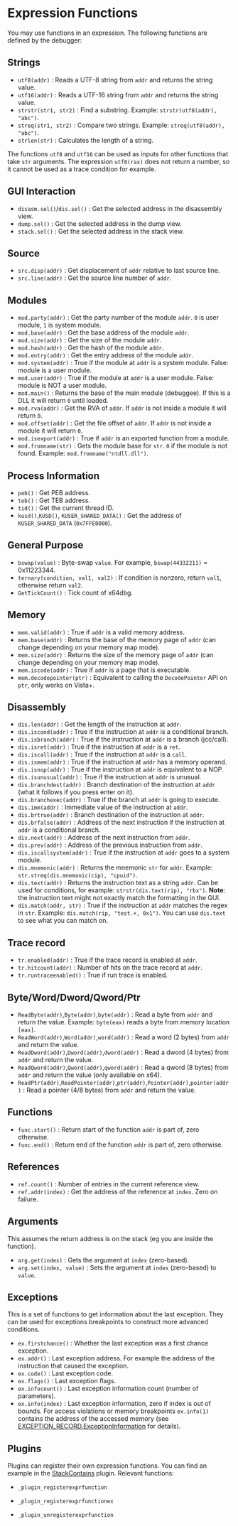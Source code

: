 # Expression Functions

You may use functions in an expression. The following functions are defined by the debugger:

## Strings

- `utf8(addr)` : Reads a UTF-8 string from `addr` and returns the string value.
- `utf16(addr)` : Reads a UTF-16 string from `addr` and returns the string value.
- `strstr(str1, str2)` : Find a substring. Example: `strstr(utf8(addr), "abc")`.
- `streq(str1, str2)` : Compare two strings. Example: `streq(utf8(addr), "abc")`.
- `strlen(str)` : Calculates the length of a string.

The functions `utf8` and `utf16` can be used as inputs for other functions that take `str` arguments. The expression `utf8(rax)` does not return a number, so it cannot be used as a trace condition for example.

## GUI Interaction

* `disasm.sel()`/`dis.sel()` : Get the selected address in the disassembly view.
* `dump.sel()` : Get the selected address in the dump view.
* `stack.sel()` : Get the selected address in the stack view.

## Source

* `src.disp(addr)` : Get displacement of `addr` relative to last source line.
* `src.line(addr)` : Get the source line number of `addr`.

## Modules

* `mod.party(addr)` : Get the party number of the module `addr`. `0` is user module, `1` is system module.
* `mod.base(addr)` : Get the base address of the module `addr`.
* `mod.size(addr)` : Get the size of the module `addr`.
* `mod.hash(addr)` : Get the hash of the module `addr`.
* `mod.entry(addr)` : Get the entry address of the module `addr`.
* `mod.system(addr)` : True if the module at `addr` is a system module. False: module is a user module.
* `mod.user(addr)` : True if the module at `addr` is a user module. False: module is NOT a user module.
* `mod.main()` : Returns the base of the main module (debuggee). If this is a DLL it will return `0` until loaded.
* `mod.rva(addr)` : Get the RVA of `addr`. If `addr` is not inside a module it will return `0`.
* `mod.offset(addr)` : Get the file offset of `addr`. If `addr` is not inside a module it will return `0`.
* `mod.isexport(addr)` : True if `addr` is an exported function from a module.
* `mod.fromname(str)` : Gets the module base for `str`. `0` if the module is not found. Example: `mod.fromname("ntdll.dll")`.

## Process Information

* `peb()` : Get PEB address.
* `teb()` : Get TEB address.
* `tid()` : Get the current thread ID.
* `kusd()`,`KUSD()`, `KUSER_SHARED_DATA()` : Get the address of `KUSER_SHARED_DATA` (`0x7FFE0000`).

## General Purpose

* `bswap(value)` : Byte-swap `value`. For example, `bswap(44332211)` = 0x11223344.
* `ternary(condition, val1, val2)` : If condition is nonzero, return `val1`, otherwise return `val2`.
* `GetTickCount()` : Tick count of x64dbg.

## Memory

* `mem.valid(addr)` : True if `addr` is a valid memory address.
* `mem.base(addr)` : Returns the base of the memory page of `addr` (can change depending on your memory map mode).
* `mem.size(addr)` : Returns the size of the memory page of `addr` (can change depending on your memory map mode).
* `mem.iscode(addr)` : True if `addr` is a page that is executable.
* `mem.decodepointer(ptr)` : Equivalent to calling the `DecodePointer` API on `ptr`, only works on Vista+.

## Disassembly

* `dis.len(addr)` : Get the length of the instruction at `addr`.
* `dis.iscond(addr)` : True if the instruction at `addr` is a conditional branch.
* `dis.isbranch(addr)` : True if the instruction at `addr` is a branch (jcc/call).
* `dis.isret(addr)` : True if the instruction at `addr` is a `ret`.
* `dis.iscall(addr)` : True if the instruction at `addr` is a `call`.
* `dis.ismem(addr)` : True if the instruction at `addr` has a memory operand.
* `dis.isnop(addr)` : True if the instruction at `addr` is equivalent to a NOP.
* `dis.isunusual(addr)` : True if the instruction at `addr` is unusual.
* `dis.branchdest(addr)` : Branch destination of the instruction at `addr` (what it follows if you press enter on it).
* `dis.branchexec(addr)` : True if the branch at `addr` is going to execute.
* `dis.imm(addr)` : Immediate value of the instruction at `addr`.
* `dis.brtrue(addr)` : Branch destination of the instruction at `addr`.
* `dis.brfalse(addr)` : Address of the next instruction if the instruction at `addr` is a conditional branch.
* `dis.next(addr)` : Address of the next instruction from `addr`.
* `dis.prev(addr)` : Address of the previous instruction from `addr`.
* `dis.iscallsystem(addr)` : True if the instruction at `addr` goes to a system module.
* `dis.mnemonic(addr)` : Returns the mnemonic `str` for `addr`. Example: `str.streq(dis.mnemonic(cip), "cpuid")`.
* `dis.text(addr)` : Returns the instruction text as a string `addr`. Can be used for conditions, for example: `strstr(dis.text(rip), "rbx")`. **Note**: the instruction text might not exactly match the formatting in the GUI.
* `dis.match(addr, str)` : True if the instruction at `addr` matches the regex in `str`. Example: `dis.match(rip, "test.+, 0x1")`. You can use `dis.text` to see what you can match on.

## Trace record

* `tr.enabled(addr)` : True if the trace record is enabled at `addr`.
* `tr.hitcount(addr)` : Number of hits on the trace record at `addr`.
* `tr.runtraceenabled()` : True if run trace is enabled.

## Byte/Word/Dword/Qword/Ptr

* `ReadByte(addr)`,`Byte(addr)`,`byte(addr)` : Read a byte from `addr` and return the value. Example: `byte(eax)` reads a byte from memory location `[eax]`.
* `ReadWord(addr)`,`Word(addr)`,`word(addr)` : Read a word (2 bytes) from `addr` and return the value.
* `ReadDword(addr)`,`Dword(addr)`,`dword(addr)` : Read a dword (4 bytes) from `addr` and return the value.
* `ReadQword(addr)`,`Qword(addr)`,`qword(addr)` : Read a qword (8 bytes) from `addr` and return the value (only available on x64).
* `ReadPtr(addr)`,`ReadPointer(addr)`,`ptr(addr)`,`Pointer(addr)`,`pointer(addr)` : Read a pointer (4/8 bytes) from `addr` and return the value.

## Functions

* `func.start()` : Return start of the function `addr` is part of, zero otherwise.
* `func.end()` : Return end of the function `addr` is part of, zero otherwise.

## References

* `ref.count()` : Number of entries in the current reference view.
* `ref.addr(index)` : Get the address of the reference at `index`. Zero on failure.

## Arguments

This assumes the return address is on the stack (eg you are inside the function).

* `arg.get(index)` : Gets the argument at `index` (zero-based).
* `arg.set(index, value)` : Sets the argument at `index` (zero-based) to `value`.

## Exceptions

This is a set of functions to get information about the last exception. They can be used for exceptions breakpoints to construct more advanced conditions.

* `ex.firstchance()` : Whether the last exception was a first chance exception.
* `ex.addr()` : Last exception address. For example the address of the instruction that caused the exception.
* `ex.code()` : Last exception code.
* `ex.flags()` : Last exception flags.
* `ex.infocount()` : Last exception information count (number of parameters).
* `ex.info(index)` : Last exception information, zero if index is out of bounds. For access violations or memory breakpoints `ex.info(1)` contains the address of the accessed memory (see [EXCEPTION_RECORD.ExceptionInformation](https://docs.microsoft.com/en-us/windows/win32/api/winnt/ns-winnt-exception_record) for details).

## Plugins

Plugins can register their own expression functions. You can find an example in the [StackContains](https://github.com/mrexodia/StackContains/blob/315c55381676201ace4cf88bfcb684e62489b129/StackContains/plugin.cpp#L5-L39) plugin. Relevant functions:

- `_plugin_registerexprfunction`

- `_plugin_registerexprfunctionex`

- `_plugin_unregisterexprfunction`
